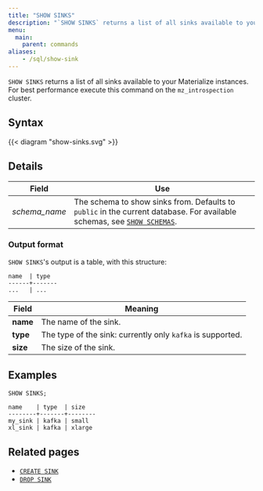 ```yaml
---
title: "SHOW SINKS"
description: "`SHOW SINKS` returns a list of all sinks available to your Materialize instances."
menu:
  main:
    parent: commands
aliases:
    - /sql/show-sink
---
```


`SHOW SINKS` returns a list of all sinks available to your Materialize instances. For best performance execute this command on the `mz_introspection` cluster.

## Syntax

{{< diagram "show-sinks.svg" >}}

## Details

Field | Use
------|-----
_schema&lowbar;name_ | The schema to show sinks from. Defaults to `public` in the current database. For available schemas, see [`SHOW SCHEMAS`](../show-schemas).

### Output format

`SHOW SINKS`'s output is a table, with this structure:

```nofmt
name  | type
------+-------
...   | ...
```

Field | Meaning
------|--------
**name** | The name of the sink.
**type** | The type of the sink: currently only `kafka` is supported.
**size** | The size of the sink.

## Examples

```sql
SHOW SINKS;
```
```nofmt
name    | type  | size
--------+-------+--------
my_sink | kafka | small
xl_sink | kafka | xlarge
```

## Related pages

- [`CREATE SINK`](../create-sink)
- [`DROP SINK`](../drop-sink)
